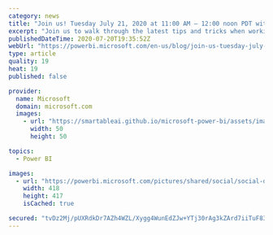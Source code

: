 ```yaml
---
category: news
title: "Join us! Tuesday July 21, 2020 at 11:00 AM – 12:00 noon PDT with Gaston Cruz!"
excerpt: "Join us to walk through the latest tips and tricks when working with XMLA Endpoints in Power BI."
publishedDateTime: 2020-07-20T19:35:52Z
webUrl: "https://powerbi.microsoft.com/en-us/blog/join-us-tuesday-july-21-2020-at-1100-am-1200-noon-pdt-with-gaston-cruz/"
type: article
quality: 19
heat: 19
published: false

provider:
  name: Microsoft
  domain: microsoft.com
  images:
    - url: "https://smartableai.github.io/microsoft-power-bi/assets/images/organizations/microsoft.com-50x50.jpg"
      width: 50
      height: 50

topics:
  - Power BI

images:
  - url: "https://powerbi.microsoft.com/pictures/shared/social/social-default-image.png"
    width: 418
    height: 417
    isCached: true

secured: "tvDz2Mj/pUXRdkDr7AZh4WZL/Xygg4WunEdZJw+YTj30rAg3kZArd7iiTuF83TIKSKcf/xROJWAfe2mNp1lJoUwcaf6EsyLpk0p35e3sFqaSJq+gkGw+0UQITJV20WfMIpSou5C6qbf92aLT0KFbkLA+dj/FJTVPBaYjMhEIc22nOuXNt9rtRlYIPiO1xh4VPw/r/8IHTVYQ8DT0C9gOCxiwDyakqxIUlKHSaWEi//q9C1yVNXodzrjNP+sEI9Vam3tZSfy/odU9BvcCywVihq5Djmv4HBmZawnpqKNiuGnIsqiVycAdttcu80+gaLL2e3bw5jnyqLyt4Yu9ajhThg==;PLjU3Drx1zdEZfyCvIa7Iw=="
---
```


